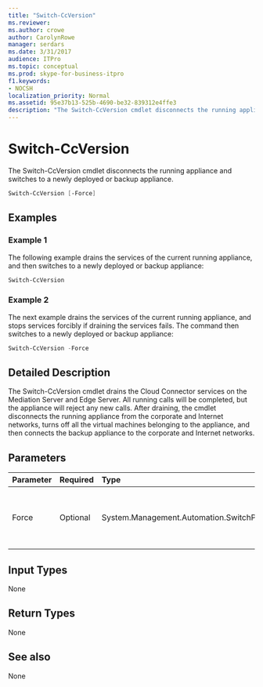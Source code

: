 ```yaml
---
title: "Switch-CcVersion"
ms.reviewer: 
ms.author: crowe
author: CarolynRowe
manager: serdars
ms.date: 3/31/2017
audience: ITPro
ms.topic: conceptual
ms.prod: skype-for-business-itpro
f1.keywords:
- NOCSH
localization_priority: Normal
ms.assetid: 95e37b13-525b-4690-be32-839312e4ffe3
description: "The Switch-CcVersion cmdlet disconnects the running appliance and switches to a newly deployed or backup appliance."
---
```


# Switch-CcVersion
 
The Switch-CcVersion cmdlet disconnects the running appliance and switches to a newly deployed or backup appliance. 
  
```powershell
Switch-CcVersion [-Force]
```

## Examples
<a name="Examples"> </a>

### Example 1

The following example drains the services of the current running appliance, and then switches to a newly deployed or backup appliance:
  
```powershell
Switch-CcVersion
```

### Example 2

The next example drains the services of the current running appliance, and stops services forcibly if draining the services fails. The command then switches to a newly deployed or backup appliance:
  
```powershell
Switch-CcVersion -Force
```

## Detailed Description
<a name="DetailedDescription"> </a>

The Switch-CcVersion cmdlet drains the Cloud Connector services on the Mediation Server and Edge Server. All running calls will be completed, but the appliance will reject any new calls. After draining, the cmdlet disconnects the running appliance from the corporate and Internet networks, turns off all the virtual machines belonging to the appliance, and then connects the backup appliance to the corporate and Internet networks.
  
## Parameters
<a name="DetailedDescription"> </a>

|**Parameter**|**Required**|**Type**|**Description**|
|:-----|:-----|:-----|:-----|
| Force <br/> | Optional <br/> |System.Management.Automation.SwitchParameter  <br/> | Stops services forcibly if draining the services fails. <br/> |
   
## Input Types
<a name="InputTypes"> </a>

None
  
## Return Types
<a name="ReturnTypes"> </a>

None
  
## See also
<a name="ReturnTypes"> </a>

None
  


